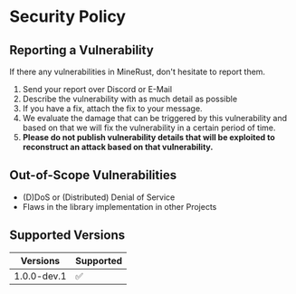 # Security Policy

## Reporting a Vulnerability
If there any vulnerabilities in MineRust, don't hesitate to report them.

1. Send your report over Discord or E-Mail
2. Describe the vulnerability with as much detail as possible
3. If you have a fix, attach the fix to your message.
4. We evaluate the damage that can be triggered by this vulnerability and based on that we will fix the vulnerability in a certain period of time.
5. **Please do not publish vulnerability details that will be exploited to reconstruct an attack based on that vulnerability.**

## Out-of-Scope Vulnerabilities

- (D)DoS or (Distributed) Denial of Service
- Flaws in the library implementation in other Projects

## Supported Versions

| Versions    | Supported          |
|-------------|--------------------|
| 1.0.0-dev.1 | :white_check_mark: |
